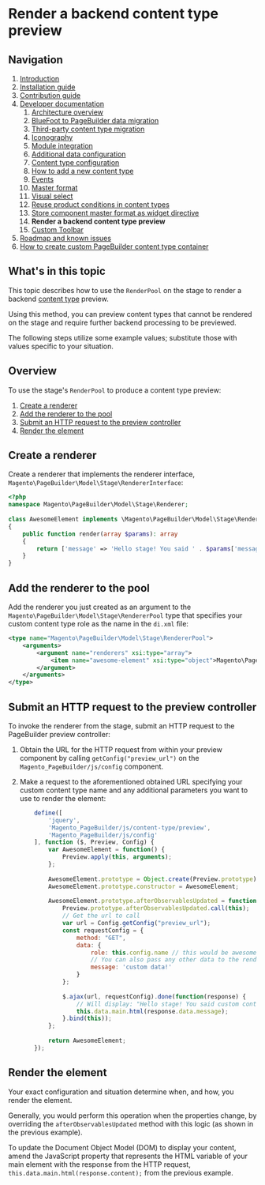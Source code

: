# Render a backend content type preview

## Navigation

1. [Introduction]
2. [Installation guide]
3. [Contribution guide]
4. [Developer documentation]
    1. [Architecture overview]
    1. [BlueFoot to PageBuilder data migration]
    1. [Third-party content type migration]
    1. [Iconography]
    1. [Module integration]
    1. [Additional data configuration]
    1. [Content type configuration]
    1. [How to add a new content type]
    1. [Events]
    1. [Master format]
    1. [Visual select]
    1. [Reuse product conditions in content types]
    1. [Store component master format as widget directive]
    1. **Render a backend content type preview**
    1. [Custom Toolbar]
5. [Roadmap and known issues]
6. [How to create custom PageBuilder content type container]

[Introduction]: README.md
[Contribution guide]: CONTRIBUTING.md
[Installation guide]: install.md
[Developer documentation]: developer-documentation.md
[Architecture overview]: architecture-overview.md
[BlueFoot to PageBuilder data migration]: bluefoot-data-migration.md
[Third-party content type migration]: new-content-type-example.md
[Iconography]: iconography.md
[Module integration]: module-integration.md
[Additional data configuration]: custom-configuration.md
[Content type configuration]: content-type-configuration.md
[How to add a new content type]: how-to-add-new-content-type.md
[content type]: how-to-add-new-content-type.md
[Events]: events.md
[Master format]: master-format.md
[Visual select]: visual-select.md
[Reuse product conditions in content types]: product-conditions.md
[Store component master format as widget directive]: widget-directive.md
[Render a backend content type preview]: content-type-preview.md
[Custom Toolbar]: toolbar.md
[Roadmap and Known Issues]: roadmap.md
[How to create custom PageBuilder content type container]: how-to-create-custom-content-type-container.md

## What's in this topic
This topic describes how to use the `RenderPool` on the stage to render a backend [content type] preview. 

Using this method, you can preview content types that cannot be rendered on the stage and require further backend processing to be previewed.

The following steps utilize some example values; substitute those with values specific to your situation.

## Overview

To use the stage's `RenderPool` to produce a content type preview:
1. [Create a renderer](#create-a-renderer)
2. [Add the renderer to the pool](#add-the-renderer-to-the-pool)
3. [Submit an HTTP request to the preview controller](#submit-an-HTTP-request-to-the-preview-controller)
4. [Render the element](#render-the-element)

## Create a renderer

Create a renderer that implements the renderer interface, `Magento\PageBuilder\Model\Stage\RendererInterface`:

``` php
<?php
namespace Magento\PageBuilder\Model\Stage\Renderer;
     
class AwesomeElement implements \Magento\PageBuilder\Model\Stage\RendererInterface
{
    public function render(array $params): array
    {
        return ['message' => 'Hello stage! You said ' . $params['message'] . '!'];
    }
}
```

## Add the renderer to the pool

Add the renderer you just created as an argument to the `Magento\PageBuilder\Model\Stage\RendererPool` type that specifies your custom content type role as the name in the `di.xml` file:

``` xml
<type name="Magento\PageBuilder\Model\Stage\RendererPool">
    <arguments>
        <argument name="renderers" xsi:type="array">
            <item name="awesome-element" xsi:type="object">Magento\PageBuilder\Model\Stage\Renderer\AwesomeElement</item>
        </argument>
    </arguments>
</type>
```

## Submit an HTTP request to the preview controller

To invoke the renderer from the stage, submit an HTTP request to the PageBuilder preview controller:

1. Obtain the URL for the HTTP request from within your preview component by calling `getConfig("preview_url")` on the `Magento_PageBuilder/js/config` component.
2. Make a request to the aforementioned obtained URL specifying your custom content type name and any additional parameters you want to use to render the element:
    
    ``` javascript
        define([
            'jquery',
            'Magento_PageBuilder/js/content-type/preview',
            'Magento_PageBuilder/js/config'
        ], function ($, Preview, Config) {
            var AwesomeElement = function() {
                Preview.apply(this, arguments);
            };
         
            AwesomeElement.prototype = Object.create(Preview.prototype);
            AwesomeElement.prototype.constructor = AwesomeElement;
         
            AwesomeElement.prototype.afterObservablesUpdated = function() {
                Preview.prototype.afterObservablesUpdated.call(this);
                // Get the url to call
                var url = Config.getConfig("preview_url");
                const requestConfig = {
                    method: "GET",
                    data: {
                        role: this.config.name // this would be awesome-element in this case
                        // You can also pass any other data to the renderer
                        message: 'custom data!'
                    }
                };
         
                $.ajax(url, requestConfig).done(function(response) {
                    // Will display: "Hello stage! You said custom content!"
                    this.data.main.html(response.data.message);
                }.bind(this));
            };
         
            return AwesomeElement;
        });
    ```

## Render the element

Your exact configuration and situation determine when, and how, you render the element. 

Generally, you would perform this operation when the properties change, by overriding the `afterObservablesUpdated` method with this logic (as shown in the previous example).

To update the Document Object Model (DOM) to display your content, amend the JavaScript property that represents the HTML variable of your main element with the response from the HTTP request, `this.data.main.html(response.content);` from the previous example.



